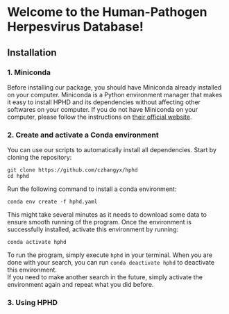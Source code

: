 # Welcome to the Human-Pathogen Herpesvirus Database!

## Installation

### 1. Miniconda
Before installing our package, you should have Miniconda already installed on your computer. Miniconda is a Python environment manager that makes it easy to install HPHD and its dependencies without affecting other softwares on your computer. If you do not have Miniconda on your computer, please follow the instructions on [their official website](https://docs.anaconda.com/miniconda/install/).

### 2. Create and activate a Conda environment
You can use our scripts to automatically install all dependencies. Start by cloning the repository:  
```
git clone https://github.com/czhangyx/hphd
cd hphd
```
Run the following command to install a conda environment:  
```
conda env create -f hphd.yaml
```    
This might take several minutes as it needs to download some data to ensure smooth running of the program. Once the environment is successfully installed, activate this environment by running:
```
conda activate hphd
```    
To run the program, simply execute `hphd` in your terminal. When you are done with your search, you can run `conda deactivate hphd` to deactivate this environment.  
If you need to make another search in the future, simply activate the environment again and repeat what you did before.

### 3. Using HPHD
